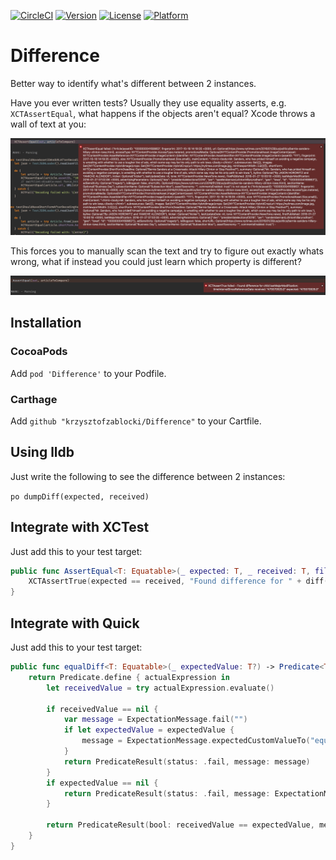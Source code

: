 [![CircleCI](https://circleci.com/gh/krzysztofzablocki/Difference.svg?style=shield)](https://circleci.com/gh/krzysztofzablocki/Difference)
[![Version](https://img.shields.io/cocoapods/v/Difference.svg?style=flat)](http://cocoapods.org/pods/Difference)
[![License](https://img.shields.io/cocoapods/l/Difference.svg?style=flat)](http://cocoapods.org/pods/Difference)
[![Platform](https://img.shields.io/cocoapods/p/Difference.svg?style=flat)](http://cocoapods.org/pods/Difference)

# Difference

Better way to identify what's different between 2 instances.

Have you ever written tests? 
Usually they use equality asserts, e.g. `XCTAssertEqual`, what happens if the objects aren't equal? Xcode throws a wall of text at you:

![](Resources/before.png)

This forces you to manually scan the text and try to figure out exactly whats wrong, what if instead you could just learn which property is different?

![](Resources/after.png)

## Installation

### CocoaPods

Add `pod 'Difference'` to your Podfile.

### Carthage

Add `github "krzysztofzablocki/Difference"` to your Cartfile.

## Using lldb

Just write the following to see the difference between 2 instances:

`po dumpDiff(expected, received)`


## Integrate with XCTest
Just add this to your test target:

```swift
public func AssertEqual<T: Equatable>(_ expected: T, _ received: T, file: StaticString = #file, line: UInt = #line) {
    XCTAssertTrue(expected == received, "Found difference for " + diff(expected, received).joined(separator: ", "), file: file, line: line)
}
```

## Integrate with Quick
Just add this to your test target:

```swift
public func equalDiff<T: Equatable>(_ expectedValue: T?) -> Predicate<T> {
    return Predicate.define { actualExpression in
        let receivedValue = try actualExpression.evaluate()

        if receivedValue == nil {
            var message = ExpectationMessage.fail("")
            if let expectedValue = expectedValue {
                message = ExpectationMessage.expectedCustomValueTo("equal <\(expectedValue)>", "nil")
            }
            return PredicateResult(status: .fail, message: message)
        }
        if expectedValue == nil {
            return PredicateResult(status: .fail, message: ExpectationMessage.fail("").appendedBeNilHint())
        }

        return PredicateResult(bool: receivedValue == expectedValue, message: ExpectationMessage.fail("Found difference for " + diff(expectedValue, receivedValue).joined(separator: ", ")))
    }
}
```

